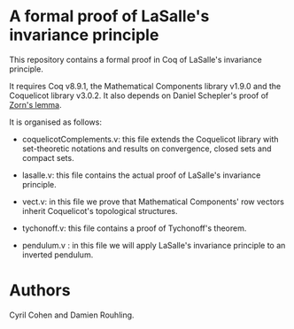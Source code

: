 # A formal proof of LaSalle's invariance principle

This repository contains a formal proof in Coq of LaSalle's invariance
principle.

It requires Coq v8.9.1, the Mathematical Components library v1.9.0 and the
Coquelicot library v3.0.2. It also depends on Daniel Schepler's proof of [Zorn's
lemma](https://github.com/coq-contribs/zorns-lemma).

It is organised as follows:

- coquelicotComplements.v: this file extends the Coquelicot library with
  set-theoretic notations and results on convergence, closed sets and compact
  sets.

- lasalle.v: this file contains the actual proof of LaSalle's invariance
  principle.

- vect.v: in this file we prove that Mathematical Components' row vectors
  inherit Coquelicot's topological structures.

- tychonoff.v: this file contains a proof of Tychonoff's theorem.

- pendulum.v : in this file we will apply LaSalle's invariance principle to an
  inverted pendulum.

# Authors

Cyril Cohen and Damien Rouhling.